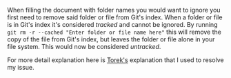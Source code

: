When filling the document with folder names you would want to ignore you first need to remove said folder or file from Git's index.
When a folder or file is in Git's index it's considered *tracked* and cannot be ignored.
By running `git rm -r --cached "Enter folder or file name here"` this will remove the copy of the file from Git's index, but leaves the folder or file alone in your file system. This would now be considered *untracked*.

For more detail explanation here is [Torek's](https://stackoverflow.com/questions/66716064/file-is-not-ignored-despite-adding-it-to-gitignore) explanation that I used to resolve my issue.